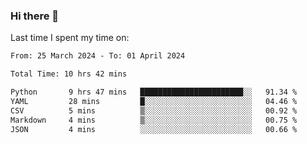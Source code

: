 ### Hi there 👋

<!--
**Grav1tum/Grav1tum** is a ✨ _special_ ✨ repository because its `README.md` (this file) appears on your GitHub profile.

Here are some ideas to get you started:

- 🔭 I’m currently working on ...
- 🌱 I’m currently learning ...
- 👯 I’m looking to collaborate on ...
- 🤔 I’m looking for help with ...
- 💬 Ask me about ...
- 📫 How to reach me: ...
- 😄 Pronouns: ...
- ⚡ Fun fact: ...
-->
Last time I spent my time on:
<!--START_SECTION:waka-->

```txt
From: 25 March 2024 - To: 01 April 2024

Total Time: 10 hrs 42 mins

Python       9 hrs 47 mins   ███████████████████████░░   91.34 %
YAML         28 mins         █░░░░░░░░░░░░░░░░░░░░░░░░   04.46 %
CSV          5 mins          ▒░░░░░░░░░░░░░░░░░░░░░░░░   00.92 %
Markdown     4 mins          ▒░░░░░░░░░░░░░░░░░░░░░░░░   00.75 %
JSON         4 mins          ░░░░░░░░░░░░░░░░░░░░░░░░░   00.66 %
```

<!--END_SECTION:waka-->
